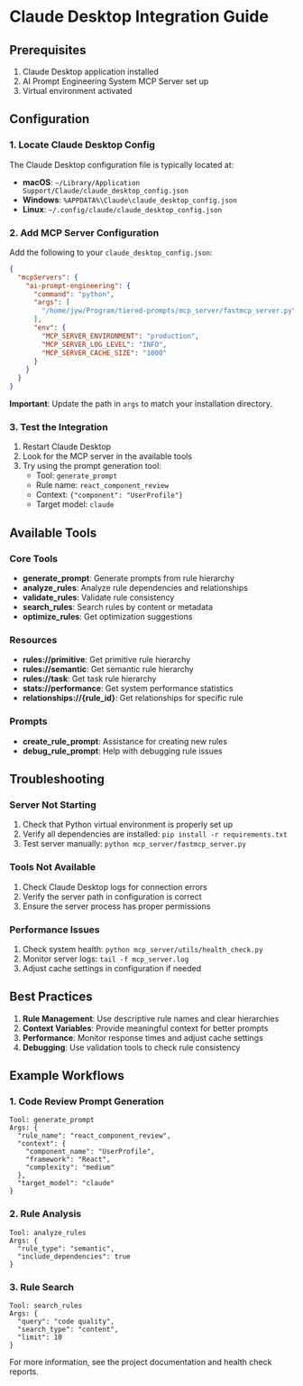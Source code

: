 # Claude Desktop Integration Guide

## Prerequisites

1. Claude Desktop application installed
2. AI Prompt Engineering System MCP Server set up
3. Virtual environment activated

## Configuration

### 1. Locate Claude Desktop Config

The Claude Desktop configuration file is typically located at:
- **macOS**: `~/Library/Application Support/Claude/claude_desktop_config.json`
- **Windows**: `%APPDATA%\Claude\claude_desktop_config.json`
- **Linux**: `~/.config/claude/claude_desktop_config.json`

### 2. Add MCP Server Configuration

Add the following to your `claude_desktop_config.json`:

```json
{
  "mcpServers": {
    "ai-prompt-engineering": {
      "command": "python",
      "args": [
        "/home/jyw/Program/tiered-prompts/mcp_server/fastmcp_server.py"
      ],
      "env": {
        "MCP_SERVER_ENVIRONMENT": "production",
        "MCP_SERVER_LOG_LEVEL": "INFO",
        "MCP_SERVER_CACHE_SIZE": "1000"
      }
    }
  }
}
```

**Important**: Update the path in `args` to match your installation directory.

### 3. Test the Integration

1. Restart Claude Desktop
2. Look for the MCP server in the available tools
3. Try using the prompt generation tool:
   - Tool: `generate_prompt`
   - Rule name: `react_component_review`
   - Context: `{"component": "UserProfile"}`
   - Target model: `claude`

## Available Tools

### Core Tools
- **generate_prompt**: Generate prompts from rule hierarchy
- **analyze_rules**: Analyze rule dependencies and relationships
- **validate_rules**: Validate rule consistency
- **search_rules**: Search rules by content or metadata
- **optimize_rules**: Get optimization suggestions

### Resources
- **rules://primitive**: Get primitive rule hierarchy
- **rules://semantic**: Get semantic rule hierarchy  
- **rules://task**: Get task rule hierarchy
- **stats://performance**: Get system performance statistics
- **relationships://{rule_id}**: Get relationships for specific rule

### Prompts
- **create_rule_prompt**: Assistance for creating new rules
- **debug_rule_prompt**: Help with debugging rule issues

## Troubleshooting

### Server Not Starting
1. Check that Python virtual environment is properly set up
2. Verify all dependencies are installed: `pip install -r requirements.txt`
3. Test server manually: `python mcp_server/fastmcp_server.py`

### Tools Not Available
1. Check Claude Desktop logs for connection errors
2. Verify the server path in configuration is correct
3. Ensure the server process has proper permissions

### Performance Issues
1. Check system health: `python mcp_server/utils/health_check.py`
2. Monitor server logs: `tail -f mcp_server.log`
3. Adjust cache settings in configuration if needed

## Best Practices

1. **Rule Management**: Use descriptive rule names and clear hierarchies
2. **Context Variables**: Provide meaningful context for better prompts
3. **Performance**: Monitor response times and adjust cache settings
4. **Debugging**: Use validation tools to check rule consistency

## Example Workflows

### 1. Code Review Prompt Generation
```
Tool: generate_prompt
Args: {
  "rule_name": "react_component_review",
  "context": {
    "component_name": "UserProfile",
    "framework": "React",
    "complexity": "medium"
  },
  "target_model": "claude"
}
```

### 2. Rule Analysis
```
Tool: analyze_rules  
Args: {
  "rule_type": "semantic",
  "include_dependencies": true
}
```

### 3. Rule Search
```
Tool: search_rules
Args: {
  "query": "code quality",
  "search_type": "content",
  "limit": 10
}
```

For more information, see the project documentation and health check reports.
